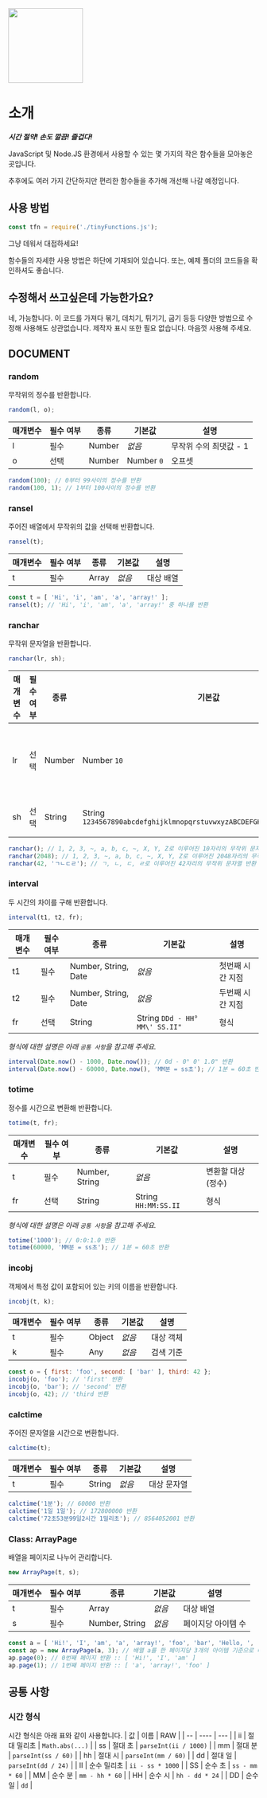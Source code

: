 <div>
<img src="https://user-images.githubusercontent.com/53488838/90651212-b8584680-e277-11ea-8a7b-b281069056ed.png" height="150">
</div>

# 소개
***시간 절약! 손도 깔끔! 즐겁다!***

JavaScript 및 Node.JS 환경에서 사용할 수 있는 몇 가지의 작은 함수들을 모아놓은 곳입니다.

추후에도 여러 가지 간단하지만 편리한 함수들을 추가해 개선해 나갈 예정입니다.


## 사용 방법
``` js
const tfn = require('./tinyFunctions.js');
```
그냥 데워서 대접하세요!

함수들의 자세한 사용 방법은 하단에 기재되어 있습니다. 또는, 예제 폴더의 코드들을 확인하셔도 좋습니다.


## 수정해서 쓰고싶은데 가능한가요?
네, 가능합니다. 이 코드를 가져다 볶기, 데치기, 튀기기, 굽기 등등 다양한 방법으로 수정해 사용해도 상관없습니다. 제작자 표시 또한 필요 없습니다. 마음껏 사용해 주세요.


## DOCUMENT

### random

무작위의 정수를 반환합니다.

``` js
random(l, o);
```

| 매개변수 | 필수 여부 | 종류 | 기본값 | 설명 |
| -------- | --------- | ---- | ------ | ---- |
| l | 필수 | Number | *없음* | 무작위 수의 최댓값 - 1 |
| o | 선택 | Number | Number `0` | 오프셋 |

``` js
random(100); // 0부터 99사이의 정수를 반환
random(100, 1); // 1부터 100사이의 정수를 반환
```


### ransel

주어진 배열에서 무작위의 값을 선택해 반환합니다.

``` js
ransel(t);
```

| 매개변수 | 필수 여부 | 종류 | 기본값 | 설명 |
| -------- | --------- | ---- | ------ | ---- |
| t | 필수 | Array | *없음* | 대상 배열 |

``` js
const t = [ 'Hi', 'i', 'am', 'a', 'array!' ];
ransel(t); // 'Hi', 'i', 'am', 'a', 'array!' 중 하나를 반환
```


### ranchar

무작위 문자열을 반환합니다.

``` js
ranchar(lr, sh);
```

| 매개변수 | 필수 여부 | 종류 | 기본값 | 설명 |
| -------- | --------- | ---- | ------ | ---- |
| lr | 선택 | Number | Number `10` | 문자열의 길이 |
| sh | 선택 | String | String `1234567890abcdefghijklmnopqrstuvwxyzABCDEFGHIJKLMNOPQRSTUVWXYZ` | 문자표 |

``` js
ranchar(); // 1, 2, 3, ~, a, b, c, ~, X, Y, Z로 이루어진 10자리의 무작위 문자열 반환
ranchar(2048); // 1, 2, 3, ~, a, b, c, ~, X, Y, Z로 이루어진 2048자리의 무작위 문자열 반환
ranchar(42, 'ㄱㄴㄷㄹ'); // ㄱ, ㄴ, ㄷ, ㄹ로 이루어진 42자리의 무작위 문자열 반환
```


### interval

두 시간의 차이를 구해 반환합니다.

``` js
interval(t1, t2, fr);
```

| 매개변수 | 필수 여부 | 종류 | 기본값 | 설명 |
| -------- | --------- | ---- | ------ | ---- |
| t1 | 필수 | Number, String, Date | *없음* | 첫번째 시간 지점 |
| t2 | 필수 | Number, String, Date | *없음* | 두번째 시간 지점 |
| fr | 선택 | String | String `DDd - HH° MM\' SS.II"` | 형식 |

*형식에 대한 설명은 아래 `공통 사항`을 참고해 주세요.*

``` js
interval(Date.now() - 1000, Date.now()); // 0d - 0° 0' 1.0" 반환
interval(Date.now() - 60000, Date.now(), 'MM분 = ss초'); // 1분 = 60초 반환
```


### totime

정수를 시간으로 변환해 반환합니다.

``` js
totime(t, fr);
```

| 매개변수 | 필수 여부 | 종류 | 기본값 | 설명 |
| -------- | --------- | ---- | ------ | ---- |
| t | 필수 | Number, String | *없음* | 변환할 대상 (정수) |
| fr | 선택 | String | String `HH:MM:SS.II` | 형식 |

*형식에 대한 설명은 아래 `공통 사항`을 참고해 주세요.*

``` js
totime('1000'); // 0:0:1.0 반환
totime(60000, 'MM분 = ss초'); // 1분 = 60초 반환
```


### incobj

객체에서 특정 값이 포함되어 있는 키의 이름을 반환합니다.

``` js
incobj(t, k);
```

| 매개변수 | 필수 여부 | 종류 | 기본값 | 설명 |
| -------- | --------- | ---- | ------ | ---- |
| t | 필수 | Object | *없음* | 대상 객체 |
| k | 필수 | Any | *없음* | 검색 기준 |

``` js
const o = { first: 'foo', second: [ 'bar' ], third: 42 };
incobj(o, 'foo'); // 'first' 반환
incobj(o, 'bar'); // 'second' 반환
incobj(o, 42); // 'third 반환
```


### calctime

주어진 문자열을 시간으로 변환합니다.

```js
calctime(t);
```

| 매개변수 | 필수 여부 | 종류 | 기본값 | 설명 |
| -------- | --------- | ---- | ------ | ---- |
| t | 필수 | String | *없음* | 대상 문자열 |

``` js
calctime('1분'); // 60000 반환
calctime('1일 1일'); // 172800000 반환
calctime('72초53분99일2시간 1밀리초'); // 8564052001 반환
```


### Class: ArrayPage

배열을 페이지로 나누어 관리합니다.

``` js
new ArrayPage(t, s);
```

| 매개변수 | 필수 여부 | 종류 | 기본값 | 설명 |
| -------- | --------- | ---- | ------ | ---- |
| t | 필수 | Array | *없음* | 대상 배열 |
| s | 필수 | Number, String | *없음* | 페이지당 아이템 수 |

``` js
const a = [ 'Hi!', 'I', 'am', 'a', 'array!', 'foo', 'bar', 'Hello, ', 'world!', 'hahaha' ];
const ap = new ArrayPage(a, 3); // 배열 a를 한 페이지당 3개의 아이템 기준으로 나눔
ap.page(0); // 0번째 페이지 반환 :: [ 'Hi!', 'I', 'am' ]
ap.page(1); // 1번째 페이지 반환 :: [ 'a', 'array!', 'foo' ]
```


## 공통 사항

### 시간 형식
시간 형식은 아래 표와 같이 사용합니다.
| 값 | 이름 | RAW |
| -- | ---- | --- |
| ii | 절대 밀리초 | `Math.abs(...)` |
| ss | 절대 초 | `parseInt(ii / 1000)` |
| mm | 절대 분 | `parseInt(ss / 60)` |
| hh | 절대 시 | `parseInt(mm / 60)` |
| dd | 절대 일 | `parseInt(dd / 24)` |
| II | 순수 밀리초 | `ii - ss * 1000` |
| SS | 순수 초 | `ss - mm * 60` |
| MM | 순수 분 | `mm - hh * 60` |
| HH | 순수 시 | `hh - dd * 24` |
| DD | 순수 일 | `dd` |